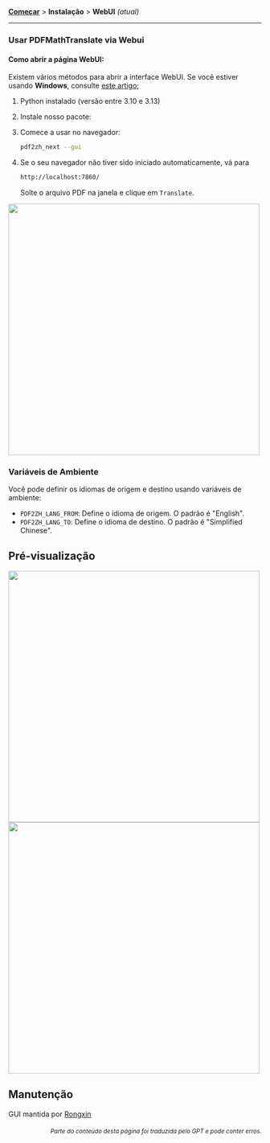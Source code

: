 [**Começar**](./getting-started.md) > **Instalação** > **WebUI** _(atual)_

---

### Usar PDFMathTranslate via Webui

#### Como abrir a página WebUI:

Existem vários métodos para abrir a interface WebUI. Se você estiver usando **Windows**, consulte [este artigo](./INSTALLATION_winexe.md);

1. Python instalado (versão entre 3.10 e 3.13)

2. Instale nosso pacote:

3. Comece a usar no navegador:

    ```bash
    pdf2zh_next --gui
    ```

4. Se o seu navegador não tiver sido iniciado automaticamente, vá para

    ```bash
    http://localhost:7860/
    ```

    Solte o arquivo PDF na janela e clique em `Translate`.

<!-- <img src="./images/gui.gif" width="500"/> -->
<img src='./../images/gui.gif' width="500"/>

### Variáveis de Ambiente

Você pode definir os idiomas de origem e destino usando variáveis de ambiente:

- `PDF2ZH_LANG_FROM`: Define o idioma de origem. O padrão é "English".
- `PDF2ZH_LANG_TO`: Define o idioma de destino. O padrão é "Simplified Chinese".

## Pré-visualização

<img src="./../images/before.png" width="500"/>
<img src="./../images/after.png" width="500"/>

## Manutenção

GUI mantida por [Rongxin](https://github.com/reycn)

<div align="right"> 
<h6><small>Parte do conteúdo desta página foi traduzida pelo GPT e pode conter erros.</small></h6>